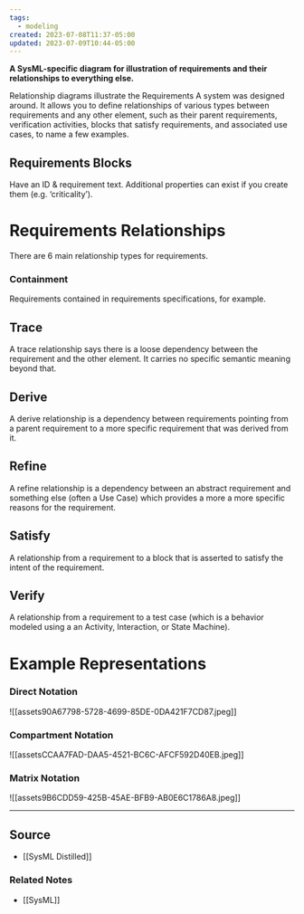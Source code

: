 ```yaml
---
tags:
  - modeling
created: 2023-07-08T11:37-05:00
updated: 2023-07-09T10:44-05:00
---
```

**A SysML-specific diagram for illustration of requirements and their relationships to everything else.**

Relationship diagrams illustrate the Requirements A system was designed around. It allows you to define relationships of various types between requirements and any other element, such as their parent requirements, verification activities, blocks that satisfy requirements, and associated use cases, to name a few examples. 

## Requirements Blocks

Have an ID & requirement text. Additional properties can exist if you create them (e.g. ‘criticality’).

# Requirements Relationships

There are 6 main relationship types for requirements.

### Containment

Requirements contained in requirements specifications, for example. 

## Trace

A trace relationship says there is a loose dependency between the requirement and the other element. It carries no specific semantic meaning beyond that.

## Derive

A derive relationship is a dependency between requirements pointing from a parent requirement to a more specific requirement that was derived from it.

## Refine

A refine relationship is a dependency between an abstract requirement and something else (often a Use Case) which provides a more a more specific reasons for the requirement.

## Satisfy

A relationship from a requirement to a block that is asserted to satisfy the intent of the requirement.

## Verify

A relationship from a requirement to a test case (which is a behavior modeled using a an Activity, Interaction, or State Machine).

# Example Representations

### Direct Notation

![[assets90A67798-5728-4699-85DE-0DA421F7CD87.jpeg]]

### Compartment Notation

![[assetsCCAA7FAD-DAA5-4521-BC6C-AFCF592D40EB.jpeg]]

### Matrix Notation

![[assets9B6CDD59-425B-45AE-BFB9-AB0E6C1786A8.jpeg]]

---

## Source
- [[SysML Distilled]]

### Related Notes
- [[SysML]]